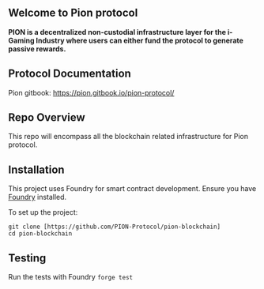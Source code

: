 ## Welcome to Pion protocol

**PION is a decentralized non-custodial infrastructure layer for the i-Gaming Industry where users can either fund the protocol to generate passive rewards.**

## Protocol Documentation

Pion gitbook: https://pion.gitbook.io/pion-protocol/

## Repo Overview

This repo will encompass all the blockchain related infrastructure for Pion protocol.

## Installation

This project uses Foundry for smart contract development. Ensure you have [Foundry](https://book.getfoundry.sh/) installed.

To set up the project:

```
git clone [https://github.com/PION-Protocol/pion-blockchain]
cd pion-blockchain
```

## Testing

Run the tests with Foundry
`forge test`
